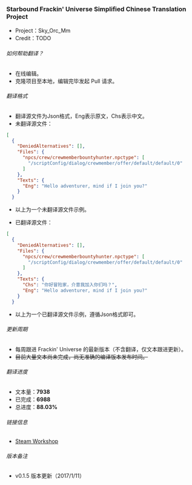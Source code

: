 ### Starbound Frackin' Universe Simplified Chinese Translation Project
* Project：Sky_Orc_Mm
* Credit：TODO

###### 如何帮助翻译？
* 在线编辑。
* 克隆项目至本地，编辑完毕发起 Pull 请求。

###### 翻译格式
* 翻译源文件为Json格式，Eng表示原文，Chs表示中文。
* 未翻译源文件：
``` json
[
  {
    "DeniedAlternatives": [],
    "Files": {
      "npcs/crew/crewmemberbountyhunter.npctype": [
        "/scriptConfig/dialog/crewmember/offer/default/default/0"
      ]
    },
    "Texts": {
      "Eng": "Hello adventurer, mind if I join you?"
    }
  }
 ```
* 以上为一个未翻译源文件示例。

* 已翻译源文件：
``` json
[
  {
    "DeniedAlternatives": [],
    "Files": {
      "npcs/crew/crewmemberbountyhunter.npctype": [
        "/scriptConfig/dialog/crewmember/offer/default/default/0"
      ]
    },
    "Texts": {
      "Chs": "你好冒险家，介意我加入你们吗？",
      "Eng": "Hello adventurer, mind if I join you?"
    }
  }
 ```
* 以上为一个已翻译源文件示例，遵循Json格式即可。
 
###### 更新周期
* 每周跟进 Frackin' Universe 的最新版本（不含翻译，仅文本跟进更新）。
* ~~目前大量文本尚未完成，尚无准确的编译版本发布时间。~~

###### 翻译进度
* 文本量：**7938**
* 已完成：**6988**
* 总进度：**88.03%**

###### 链接信息
* [Steam Workshop](http://steamcommunity.com/sharedfiles/filedetails/?id=754350883)

###### 版本备注
* v0.1.5 版本更新（2017/1/11）